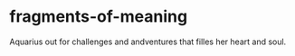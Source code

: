 # fragments-of-meaning
Aquarius out for challenges and andventures that filles her heart and soul. 
